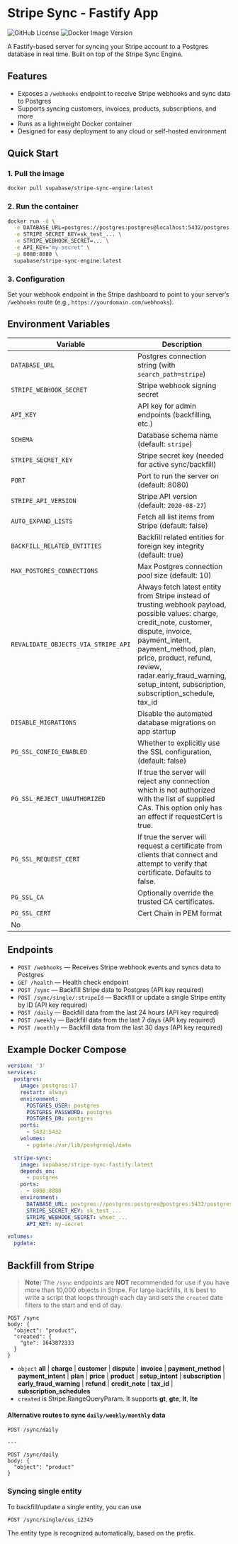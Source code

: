 # Stripe Sync - Fastify App

![GitHub License](https://img.shields.io/github/license/supabase/stripe-sync-engine)
![Docker Image Version](https://img.shields.io/docker/v/supabase/stripe-sync-engine?label=Docker)

A Fastify-based server for syncing your Stripe account to a Postgres database in real time. Built on top of the Stripe Sync Engine.

## Features

- Exposes a `/webhooks` endpoint to receive Stripe webhooks and sync data to Postgres
- Supports syncing customers, invoices, products, subscriptions, and more
- Runs as a lightweight Docker container
- Designed for easy deployment to any cloud or self-hosted environment

## Quick Start

### 1. Pull the image

```sh
docker pull supabase/stripe-sync-engine:latest
```

### 2. Run the container

```sh
docker run -d \
  -e DATABASE_URL=postgres://postgres:postgres@localhost:5432/postgres \
  -e STRIPE_SECRET_KEY=sk_test_... \
  -e STRIPE_WEBHOOK_SECRET=... \
  -e API_KEY="my-secret" \
  -p 8080:8080 \
  supabase/stripe-sync-engine:latest
```

### 3. Configuration

Set your webhook endpoint in the Stripe dashboard to point to your server’s `/webhooks` route (e.g., `https://yourdomain.com/webhooks`).

## Environment Variables

| Variable                            | Description                                                                                                                                                                                                                                                                                              | Required |
| ----------------------------------- | -------------------------------------------------------------------------------------------------------------------------------------------------------------------------------------------------------------------------------------------------------------------------------------------------------- | -------- |
| `DATABASE_URL`                      | Postgres connection string (with `search_path=stripe`)                                                                                                                                                                                                                                                   | Yes      |
| `STRIPE_WEBHOOK_SECRET`             | Stripe webhook signing secret                                                                                                                                                                                                                                                                            | Yes      |
| `API_KEY`                           | API key for admin endpoints (backfilling, etc.)                                                                                                                                                                                                                                                          | Yes      |
| `SCHEMA`                            | Database schema name (default: `stripe`)                                                                                                                                                                                                                                                                 | No       |
| `STRIPE_SECRET_KEY`                 | Stripe secret key (needed for active sync/backfill)                                                                                                                                                                                                                                                      | No       |
| `PORT`                              | Port to run the server on (default: 8080)                                                                                                                                                                                                                                                                | No       |
| `STRIPE_API_VERSION`                | Stripe API version (default: `2020-08-27`)                                                                                                                                                                                                                                                               | No       |
| `AUTO_EXPAND_LISTS`                 | Fetch all list items from Stripe (default: false)                                                                                                                                                                                                                                                        | No       |
| `BACKFILL_RELATED_ENTITIES`         | Backfill related entities for foreign key integrity (default: true)                                                                                                                                                                                                                                      | No       |
| `MAX_POSTGRES_CONNECTIONS`          | Max Postgres connection pool size (default: 10)                                                                                                                                                                                                                                                          | No       |
| `REVALIDATE_OBJECTS_VIA_STRIPE_API` | Always fetch latest entity from Stripe instead of trusting webhook payload, possible values: charge, credit_note, customer, dispute, invoice, payment_intent, payment_method, plan, price, product, refund, review, radar.early_fraud_warning, setup_intent, subscription, subscription_schedule, tax_id | No       |
| `DISABLE_MIGRATIONS`                | Disable the automated database migrations on app startup                                                                                                                                                                                                                                                 |
| `PG_SSL_CONFIG_ENABLED`             | Whether to explicitly use the SSL configuration, (default: false)                                                                                                                                                                                                                                        | No       |
| `PG_SSL_REJECT_UNAUTHORIZED`        | If true the server will reject any connection which is not authorized with the list of supplied CAs. This option only has an effect if requestCert is true.                                                                                                                                              | No       |
| `PG_SSL_REQUEST_CERT`               | If true the server will request a certificate from clients that connect and attempt to verify that certificate. Defaults to false.                                                                                                                                                                       | No       |
| `PG_SSL_CA`                         | Optionally override the trusted CA certificates.                                                                                                                                                                                                                                                         | No       |
| `PG_SSL_CERT`                       | Cert Chain in PEM format                                                                                                                                                                                                                                                                                 | No       |
| No                                  |

## Endpoints

- `POST /webhooks` — Receives Stripe webhook events and syncs data to Postgres
- `GET /health` — Health check endpoint
- `POST /sync` — Backfill Stripe data to Postgres (API key required)
- `POST /sync/single/:stripeId` — Backfill or update a single Stripe entity by ID (API key required)
- `POST /daily` — Backfill data from the last 24 hours (API key required)
- `POST /weekly` — Backfill data from the last 7 days (API key required)
- `POST /monthly` — Backfill data from the last 30 days (API key required)

## Example Docker Compose

```yaml
version: '3'
services:
  postgres:
    image: postgres:17
    restart: always
    environment:
      POSTGRES_USER: postgres
      POSTGRES_PASSWORD: postgres
      POSTGRES_DB: postgres
    ports:
      - 5432:5432
    volumes:
      - pgdata:/var/lib/postgresql/data

  stripe-sync:
    image: supabase/stripe-sync-fastify:latest
    depends_on:
      - postgres
    ports:
      - 8080:8080
    environment:
      DATABASE_URL: postgres://postgres:postgres@postgres:5432/postgres?sslmode=disable&search_path=stripe
      STRIPE_SECRET_KEY: sk_test_...
      STRIPE_WEBHOOK_SECRET: whsec_...
      API_KEY: my-secret

volumes:
  pgdata:
```

## Backfill from Stripe

> **Note:**
> The `/sync` endpoints are **NOT** recommended for use if you have more than 10,000 objects in Stripe. For large backfills, it is best to write a script that loops through each day and sets the `created` date filters to the start and end of day.

```
POST /sync
body: {
  "object": "product",
  "created": {
    "gte": 1643872333
  }
}
```

- `object` **all** | **charge** | **customer** | **dispute** | **invoice** | **payment_method** | **payment_intent** | **plan** | **price** | **product** | **setup_intent** | **subscription** | **early_fraud_warning** | **refund** | **credit_note** | **tax_id** | **subscription_schedules**
- `created` is Stripe.RangeQueryParam. It supports **gt**, **gte**, **lt**, **lte**

#### Alternative routes to sync `daily/weekly/monthly` data

```
POST /sync/daily

---

POST /sync/daily
body: {
  "object": "product"
}
```

### Syncing single entity

To backfill/update a single entity, you can use

```
POST /sync/single/cus_12345
```

The entity type is recognized automatically, based on the prefix.
